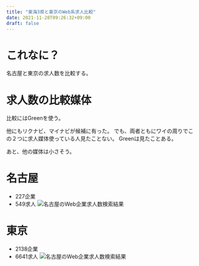 ```yaml
---
title: "東海3県と東京のWeb系求人比較"
date: 2021-11-28T09:26:32+09:00
draft: false
---
```



# これなに？

名古屋と東京の求人数を比較する。

# 求人数の比較媒体

比較にはGreenを使う。

他にもリクナビ、マイナビが候補に有った。
でも、両者ともにワイの周りでこの２つに求人媒体使っている人見たことない。
Greenは見たことある。

あと、他の媒体は小さそう。

# 名古屋

- 227企業
- 549求人
![名古屋のWeb企業求人数検索結果](https://gyazo.com/424c9015e919fcd25e80cc9e15c1a692)


# 東京

- 2138企業
- 6641求人
![名古屋のWeb企業求人数検索結果](https://gyazo.com/3118f98cba1676935d97fa01516d1c34)

